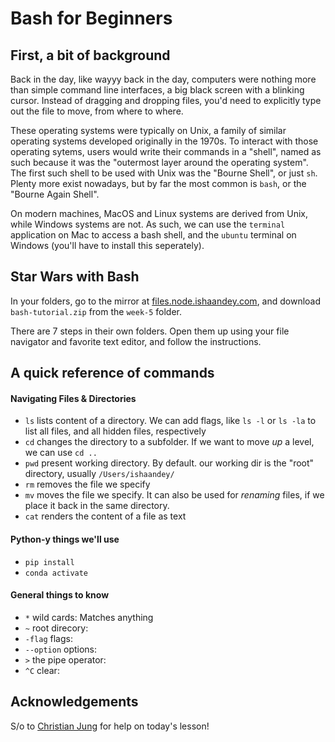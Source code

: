 # Bash for Beginners

## First, a bit of background
Back in the day, like wayyy back in the day, computers were nothing more than simple command line interfaces, a big black screen with a blinking cursor. Instead of dragging and dropping files, you'd need to explicitly type out the file to move, from where to where.

These operating systems were typically on Unix, a family of similar operating systems developed originally in the 1970s. To interact with those operating sytems, users would write their commands in a "shell", named as such because it was the "outermost layer around the operating system". The first such shell to be used with Unix was the "Bourne Shell", or just `sh`. Plenty more exist nowadays, but by far the most common is `bash`, or the "Bourne Again Shell".

On modern machines, MacOS and Linux systems are derived from Unix, while Windows systems are not. As such, we can use the `terminal` application on Mac to access a bash shell, and the `ubuntu` terminal on Windows (you'll have to install this seperately).

## Star Wars with Bash
In your folders, go to the mirror at [files.node.ishaandey.com](http://files.node.ishaandey.com), and download `bash-tutorial.zip` from the `week-5` folder. 

There are 7 steps in their own folders. Open them up using your file navigator and favorite text editor, and follow the instructions.

## A quick reference of commands 
#### Navigating Files & Directories
- `ls` lists content of a directory. We can add flags, like `ls -l` or `ls -la` to list all files, and all hidden files, respectively
- `cd` changes the directory to a subfolder. If we want to move *up* a level, we can use `cd ..`
- `pwd` present working directory. By default. our working dir is the "root" directory, usually `/Users/ishaandey/`
- `rm` removes the file we specify
- `mv` moves the file we specify. It can also be used for *renaming* files, if we place it back in the same directory.
- `cat` renders the content of a file as text 

#### Python-y things we'll use
- `pip install`  
- `conda activate`

#### General things to know
- `*` wild cards: Matches anything
- `~` root direcory:
- `-flag` flags:
- `--option` options:
- `>` the pipe operator: 
- `^C` clear: 


## Acknowledgements
S/o to [Christian Jung](https://github.com/ChristianFJung) for help on today's lesson!
